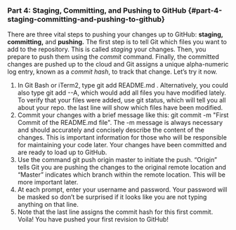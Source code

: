 ### Part 4: Staging, Committing, and Pushing to GitHub {#part-4-staging-committing-and-pushing-to-github}

There are three vital steps to pushing your changes up to GitHub: **staging, committing,** and **pushing.** The first step is to tell Git which files you want to add to the repository. This is called _staging_ your changes. Then, you prepare to push them using the _commit_ command. Finally, the committed changes are pushed up to the cloud and Git assigns a unique alpha-numeric log entry, known as a _commit hash_, to track that change. Let’s try it now.

1.  In Git Bash or iTerm2, type git add README.md . Alternatively, you could also type git add --A, which would add all files you have modified lately. To verify that your files were added, use git status, which will tell you all about your repo. the last line will show which files have been modified.
2.  Commit your changes with a brief message like this: git commit -m &quot;First Commit of the README.md file&quot;. The -m message is always necessary and should accurately and concisely describe the content of the changes. This is important information for those who will be responsible for maintaining your code later. Your changes have been committed and are ready to load up to GitHub.
3.  Use the command git push origin master to initiate the push. “Origin” tells Git you are pushing the changes to the original remote location and “Master” indicates which branch within the remote location. This will be more important later.
4.  At each prompt, enter your username and password. Your password will be masked so don’t be surprised if it looks like you are not typing anything on that line.
5.  Note that the last line assigns the commit hash for this first commit. Voila! You have pushed your first revision to GitHub!